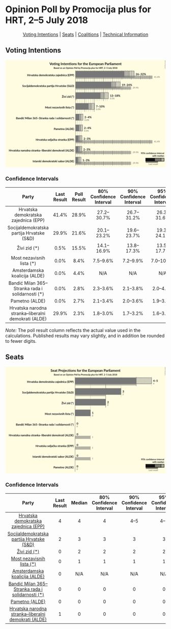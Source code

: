 # Opinion Poll by Promocija plus for HRT, 2–5 July 2018

<p align="center"><a href="#voting-intentions">Voting Intentions</a> | <a href="#seats">Seats</a> | <a href="#coalitions">Coalitions</a> | <a href="#technical-information">Technical Information</a></p>

## Voting Intentions

![Graph with voting intentions not yet produced](2018-07-05-Promocijaplus.png "Voting Intentions")

### Confidence Intervals

| Party | Last Result | Poll Result | 80% Confidence Interval | 90% Confidence Interval | 95% Confidence Interval | 99% Confidence Interval |
|:-----:|:-----------:|:-----------:|:-----------------------:|:-----------------------:|:-----------------------:|:-----------------------:|
| Hrvatska demokratska zajednica (EPP) | 41.4% | 28.9% | 27.2–30.7% |26.7–31.2% |26.3–31.6% |25.5–32.4% |
| Socijaldemokratska partija Hrvatske (S&D) | 29.9% | 21.6% | 20.1–23.2% |19.6–23.7% |19.3–24.1% |18.6–24.9% |
| Živi zid (*) | 0.5% | 15.5% | 14.1–16.9% |13.8–17.3% |13.5–17.7% |12.8–18.4% |
| Most nezavisnih lista (*) | 0.0% | 8.4% | 7.5–9.6% |7.2–9.9% |7.0–10.2% |6.5–10.8% |
| Amsterdamska koalicija (ALDE) | 0.0% | 4.4% | N/A |N/A |N/A |N/A |
| Bandić Milan 365–Stranka rada i solidarnosti (*) | 0.0% | 2.8% | 2.3–3.6% |2.1–3.8% |2.0–4.0% |1.8–4.4% |
| Pametno (ALDE) | 0.0% | 2.7% | 2.1–3.4% |2.0–3.6% |1.9–3.8% |1.6–4.2% |
| Hrvatska narodna stranka–liberalni demokrati (ALDE) | 29.9% | 2.3% | 1.8–3.0% |1.7–3.2% |1.6–3.4% |1.4–3.7% |

*Note:* The poll result column reflects the actual value used in the calculations. Published results may vary slightly, and in addition be rounded to fewer digits.

## Seats

![Graph with seats not yet produced](2018-07-05-Promocijaplus-seats.png "Seats")

### Confidence Intervals

| Party | Last Result | Median | 80% Confidence Interval | 90% Confidence Interval | 95% Confidence Interval | 99% Confidence Interval |
|:-----:|:-----------:|:------:|:-----------------------:|:-----------------------:|:-----------------------:|:-----------------------:|
| <a href="#hrvatska-demokratska-zajednica-(epp)">Hrvatska demokratska zajednica (EPP)</a> | 4 | 4 | 4 |4–5 |4–5 |4–5 |
| <a href="#socijaldemokratska-partija-hrvatske-(s&d)">Socijaldemokratska partija Hrvatske (S&D)</a> | 2 | 3 | 3 |3 |3 |2–4 |
| <a href="#živi-zid-(*)">Živi zid (*)</a> | 0 | 2 | 2 |2 |2 |2 |
| <a href="#most-nezavisnih-lista-(*)">Most nezavisnih lista (*)</a> | 0 | 1 | 1 |1 |1 |1 |
| <a href="#amsterdamska-koalicija-(alde)">Amsterdamska koalicija (ALDE)</a> | 0 | N/A | N/A |N/A |N/A |N/A |
| <a href="#bandić-milan-365–stranka-rada-i-solidarnosti-(*)">Bandić Milan 365–Stranka rada i solidarnosti (*)</a> | 0 | 0 | 0 |0 |0 |0 |
| <a href="#pametno-(alde)">Pametno (ALDE)</a> | 0 | 0 | 0 |0 |0 |0 |
| <a href="#hrvatska-narodna-stranka–liberalni-demokrati-(alde)">Hrvatska narodna stranka–liberalni demokrati (ALDE)</a> | 1 | 0 | 0 |0 |0 |0 |

